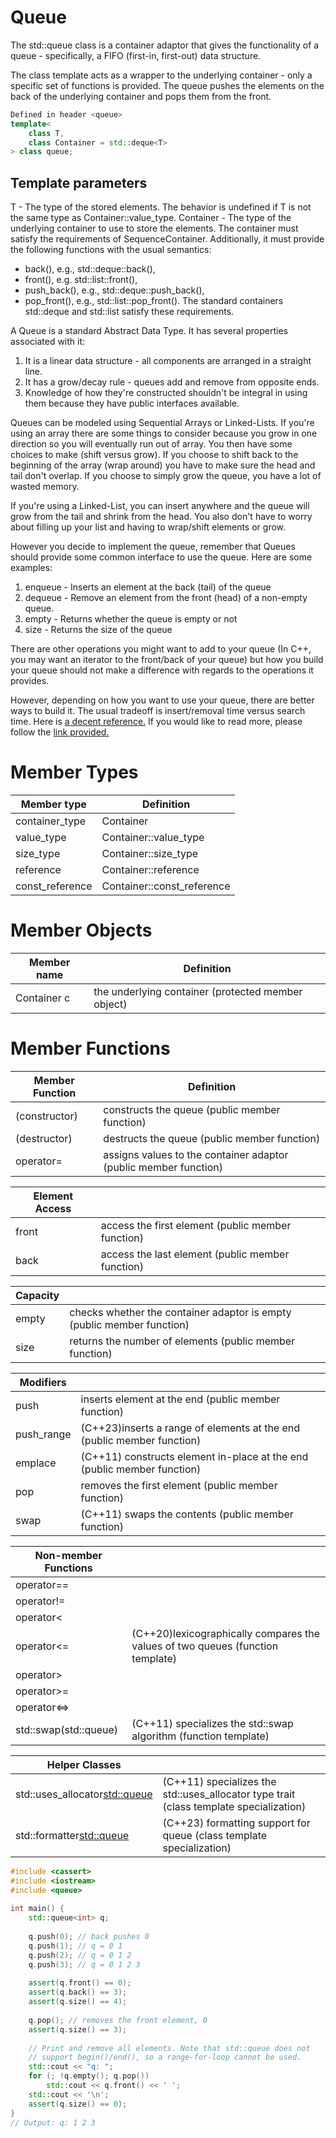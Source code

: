# Queue
The std::queue class is a container adaptor that gives the functionality of a queue - specifically, a FIFO (first-in, first-out) data structure.

The class template acts as a wrapper to the underlying container - only a specific set of functions is provided. The queue pushes the elements on the back of the underlying container and pops them from the front.
```cpp
Defined in header <queue>
template<
    class T,
    class Container = std::deque<T>
> class queue;
```

## Template parameters
T	-	The type of the stored elements. The behavior is undefined if T is not the same type as Container::value_type.
Container	-	The type of the underlying container to use to store the elements. The container must satisfy the requirements of SequenceContainer. Additionally, it must provide the following functions with the usual semantics:

- back(), e.g., std::deque::back(),
- front(), e.g. std::list::front(),
- push_back(), e.g., std::deque::push_back(),
- pop_front(), e.g., std::list::pop_front().
The standard containers std::deque and std::list satisfy these requirements. <br>

A Queue is a standard Abstract Data Type. It has several properties associated with it:
1. It is a linear data structure - all components are arranged in a straight line.
2. It has a grow/decay rule - queues add and remove from opposite ends.
3. Knowledge of how they're constructed shouldn't be integral in using them because they have public interfaces available.

Queues can be modeled using Sequential Arrays or Linked-Lists.
If you're using an array there are some things to consider because you grow in one direction so you will eventually run out of array. You then have some choices to make (shift versus grow). If you choose to shift back to the beginning of the array (wrap around) you have to make sure the head and tail don't overlap. If you choose to simply grow the queue, you have a lot of wasted memory.

If you're using a Linked-List, you can insert anywhere and the queue will grow from the tail and shrink from the head. You also don't have to worry about filling up your list and having to wrap/shift elements or grow.

However you decide to implement the queue, remember that Queues should provide some common interface to use the queue. Here are some examples:

1. enqueue - Inserts an element at the back (tail) of the queue
2. dequeue - Remove an element from the front (head) of a non-empty queue.
3. empty - Returns whether the queue is empty or not
4. size - Returns the size of the queue

There are other operations you might want to add to your queue (In C++, you may want an iterator to the front/back of your queue) but how you build your queue should not make a difference with regards to the operations it provides.

However, depending on how you want to use your queue, there are better ways to build it. The usual tradeoff is insert/removal time versus search time. Here is [a decent reference.](https://en.wikipedia.org/wiki/Linked_list#Linked_lists_vs._arrays) If you would like to read more, please follow the [link provided.](https://en.cppreference.com/w/cpp/container/queue)
# Member Types
| Member type     | Definition                   |
|-----------------|------------------------------|
| container_type  | Container                    |
| value_type      | Container::value_type        |
| size_type       | Container::size_type         |
| reference       | Container::reference         |
| const_reference | Container::const_reference    |

# Member Objects
| Member name | Definition                     |
|-------------|--------------------------------|
| Container c | the underlying container (protected member object) |

# Member Functions
| Member Function | Definition                               |
|-----------------|------------------------------------------|
| (constructor)   | constructs the queue (public member function) |
| (destructor)    | destructs the queue (public member function)   |
| operator=       | assigns values to the container adaptor (public member function) |

| Element Access  |                                          |
|-------------|--------------------------------|
| front           | access the first element (public member function) |
| back            | access the last element (public member function) |

| Capacity        |                                          |
|-------------|--------------------------------|
| empty           | checks whether the container adaptor is empty (public member function) |
| size            | returns the number of elements (public member function) |

| Modifiers       |                                          |
|-------------|--------------------------------|
| push            | inserts element at the end (public member function) |
| push_range      | (C++23)inserts a range of elements at the end (public member function) |
| emplace         | (C++11) constructs element in-place at the end (public member function) |
| pop             | removes the first element (public member function) |
| swap            | (C++11) swaps the contents (public member function) |

| Non-member Functions |                                     |
|-------------|--------------------------------|
| operator==      |                                           |
| operator!=      |                                           |
| operator<       |                                           |
| operator<=      |  (C++20)lexicographically compares the values of two queues (function template) |
| operator>       |                                           |
| operator>=      |                                           |
| operator<=>     | 
| std::swap(std::queue) | (C++11) specializes the std::swap algorithm (function template) |

| Helper Classes  |                                          |
|-------------|--------------------------------|
| std::uses_allocator<std::queue> | (C++11) specializes the std::uses_allocator type trait (class template specialization) |
| std::formatter<std::queue> |  (C++23) formatting support for queue (class template specialization) |

```cpp
#include <cassert>
#include <iostream>
#include <queue>
 
int main() {
    std::queue<int> q;
 
    q.push(0); // back pushes 0
    q.push(1); // q = 0 1
    q.push(2); // q = 0 1 2
    q.push(3); // q = 0 1 2 3
 
    assert(q.front() == 0);
    assert(q.back() == 3);
    assert(q.size() == 4);
 
    q.pop(); // removes the front element, 0
    assert(q.size() == 3);
 
    // Print and remove all elements. Note that std::queue does not
    // support begin()/end(), so a range-for-loop cannot be used.
    std::cout << "q: ";
    for (; !q.empty(); q.pop())
        std::cout << q.front() << ' ';
    std::cout << '\n';
    assert(q.size() == 0);
}
// Output: q: 1 2 3
```

